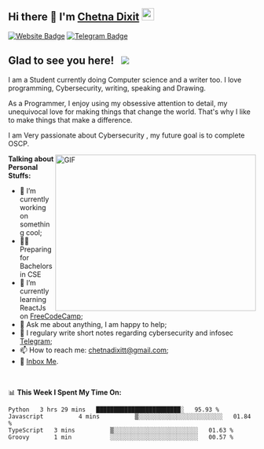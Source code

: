 ## Hi there 👋 I'm <a href="https://chetna.cf" target="_blank">Chetna Dixit</a> <img src="https://media.giphy.com/media/hvRJCLFzcasrR4ia7z/giphy.gif" width="25px">


[![Website Badge](https://img.shields.io/badge/Website-3b5998?style=flat-square&logo=google-chrome&logoColor=white)](https://chetna.cf)
[![Telegram Badge](https://img.shields.io/badge/-Telegram-0088cc?style=flat-square&logo=Telegram&logoColor=white)](https://t.me/chetna_dixit)

## Glad to see you here! &nbsp; ![](https://visitor-badge.glitch.me/badge?page_id=chetnadixit)

I am a Student currently doing Computer science and a writer too. I love programming, Cybersecurity, writing, speaking and Drawing.

As a Programmer, I enjoy using my obsessive attention to detail, my unequivocal love for making things that change the world. That's why I like to make things that make a difference.

I am Very passionate about Cybersecurity , my future goal is to complete OSCP.

<img align="right" alt="GIF" src="https://github.com/Gapur/Gapur/blob/master/coding.gif?raw=true" width="408" height="318" />
  

**Talking about Personal Stuffs:**

- 💪 I’m currently working on something cool;
- 👩‍💻 Preparing for Bachelors in CSE
- 🚀 I’m currently learning ReactJs on [FreeCodeCamp](https://freecodecamp.com/);
- 💬 Ask me about anything, I am happy to help;
- 📝 I regulary write short notes regarding cybersecurity and infosec [Telegram](https://t.me/joinchat/TM2kMGQwiugSQSVM);
- 📫 How to reach me: chetnadixitt@gmail.com;
- 📝 [Inbox Me](https://t.me/chetna_dixit).

</br>

📊 **This Week I Spent My Time On:**
<!--START_SECTION:waka-->
```text
Python   3 hrs 29 mins   ████████████████████████░   95.93 % 
Javascript          4 mins          ▒░░░░░░░░░░░░░░░░░░░░░░░░   01.84 % 
TypeScript   3 mins          ▒░░░░░░░░░░░░░░░░░░░░░░░░   01.63 % 
Groovy       1 min           ░░░░░░░░░░░░░░░░░░░░░░░░░   00.57 % 
```
<!--END_SECTION:waka-->


